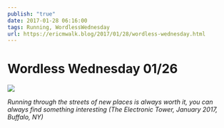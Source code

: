 ```yaml
---
publish: "true"
date: 2017-01-28 06:16:00
tags: Running, WordlessWednesday
url: https://ericmwalk.blog/2017/01/28/wordless-wednesday.html
---
```


# Wordless Wednesday 01/26

![](https://ericmwalk.blog/uploads/2022/81803ecdc1.jpg)

*Running through the streets of new places is always worth it, you can always find something interesting (The Electronic Tower, January 2017, Buffalo, NY)*
